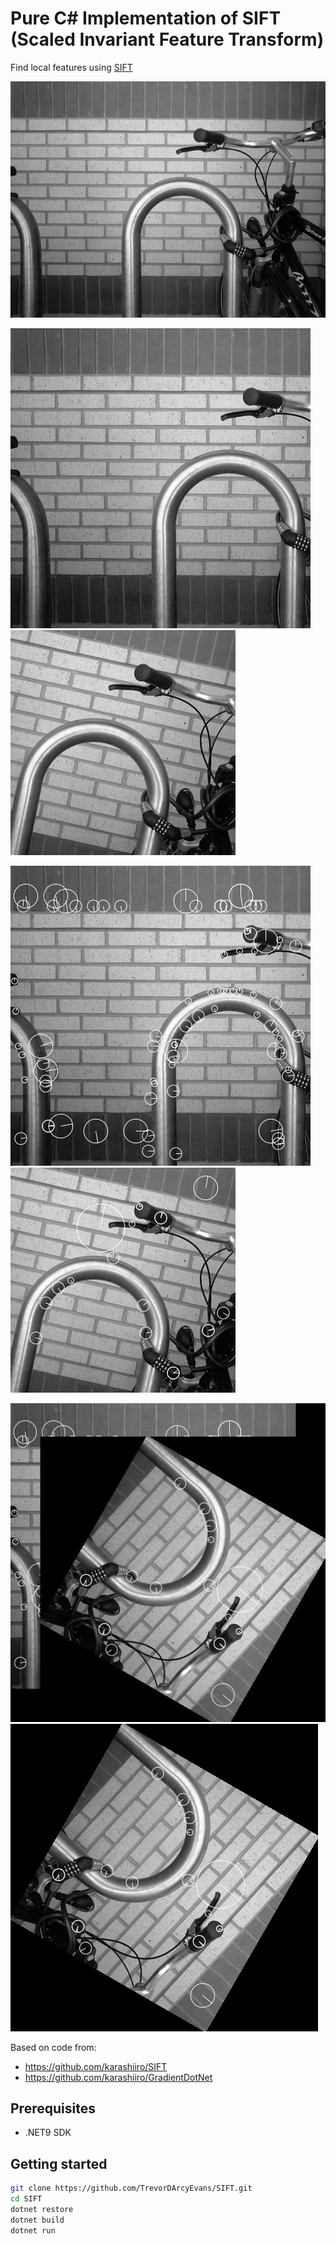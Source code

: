 # Pure C# Implementation of SIFT (Scaled Invariant Feature Transform)

Find local features using [SIFT](https://en.wikipedia.org/wiki/Scale-invariant_feature_transform)

![baseline](Bikesgray.jpg)

![left](assets/original_left.jpg)
![right](assets/original_right.jpg)

![keypoints left](assets/keypoints_left.jpg)
![keypoints right](assets/keypoints_right.jpg)

![corrected](assets/corrected.jpg)
![corrected right](assets/corrected_right.jpg)

Based on code from:<br/>
  * https://github.com/karashiiro/SIFT
  * https://github.com/karashiiro/GradientDotNet


## Prerequisites

* .NET9 SDK


## Getting started

```bash
git clone https://github.com/TrevorDArcyEvans/SIFT.git
cd SIFT
dotnet restore
dotnet build
dotnet run
```


